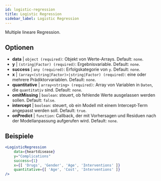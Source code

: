 ```yaml
---
id: logistic-regression
title: Logistic Regression
sidebar_label: Logistic Regression
---
```


Multiple lineare Regression.

## Optionen

* __data__ | `object (required)`: Objekt von Werte-Arrays. Default: `none`.
* __y__ | `(string|Factor) (required)`: Ergebnisvariable. Default: `none`.
* __success__ | `any (required)`: Erfolgskategorie von `y`. Default: `none`.
* __x__ | `(array<(string|Factor)>|string|Factor) (required)`: eine oder mehrere Prädiktorvariablen. Default: `none`.
* __quantitative__ | `array<string> (required)`: Array von Variablen in `Daten`, die `quantitativ` sind. Default: `none`.
* __omitMissing__ | `boolean`: steuert, ob fehlende Werte ausgelassen werden sollen. Default: `false`.
* __intercept__ | `boolean`: steuert, ob ein Modell mit einem Intercept-Term angepasst werden soll. Default: `true`.
* __onPredict__ | `function`: Callback, der mit Vorhersagen und Residuen nach der Modellanpassung aufgerufen wird. Default: `none`.


## Beispiele

```jsx live
<LogisticRegression 
    data={heartdisease} 
    y="Complications"
    success={1}
    x={[ 'Drugs', 'Gender', 'Age', 'Interventions' ]}
    quantitative={[ 'Age', 'Cost', 'Interventions' ]}
/>
```

